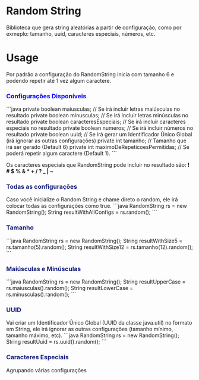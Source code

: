 # Random String
Biblioteca que gera string aleatórias a partir de configuração, como por exmeplo: tamanho, uuid, caracteres especiais, números, etc.


# Usage
Por padrão a configuração do RandomString inicia com tamanho 6 e podendo repetir até 1 vez algum caractere.

<h3 style="color: blue;"> Configurações Disponíveis </h3>
```java
private boolean maiusculas; // Se irá incluir letras maiúsculas no resultado
private boolean minusculas; // Se irá incluir letras minúsculas no resultado
private boolean caracteresEspeciais; // Se irá incluir caracteres especiais no resultado
private boolean numeros; // Se irá incluir números no resultado
private boolean uuid; // Se irá gerar um Identificador Único Global (irá ignorar as outras configurações)
private int tamanho; // Tamanho que irá ser gerado (Default 6)
private int maximoDeRepeticoesPermitidas; // Se poderá repetir algum caractere (Default 1).
```

Os caracteres especiais que RandomString pode incluir no resultado são: <b> ! # $ % & * + / ? _ | ~ </b>

<h3 style="color: #1a237e;"> Todas as configurações </h3>
Caso você inicialize o Random String e chame direto o random, ele irá colocar todas as configurações como true.
```java
RandomString rs = new RandomString();
String resultWithAllConfigs = rs.random();
```

<h3 style="color: #1a237e;"> Tamanho </h3>
```java
RandomString rs = new RandomString();
String resultWithSize5 = rs.tamanho(5).random();
String resultWithSize12 = rs.tamanho(12).random();
```

<h3 style="color: #1a237e;"> Maiúsculas e Minúsculas </h3>
```java
RandomString rs = new RandomString();
String resultUpperCase = rs.maiusculas().random();
String resultLowerCase = rs.minusculas().random();
```

<h3 style="color: #1a237e;"> UUID </h3>
Vai criar um Identificador Único Global (UUID da classe java.util) no formato em String, ele irá ignorar as outras configurações (tamanho mínimo, tamanho máximo, etc).
```java
RandomString rs = new RandomString();
String resultUuid = rs.uuid().random();
```

<h3 style="color: #1a237e;"> Caracteres Especiais </h3
```java
RandomString rs = new RandomString();
String resultWithSpecialChars = rs.caracteresEspeciais().random();
```

<h3 style="color: #1a237e;"> Agrupando várias configurações </h3
Você pode juntar várias configurações, como por exemplo
```java
RandomString rs = new RandomString();
String resultWithSpecialCharsAndSize8 = rs.tamanho(8).caracteresEspeciais().random();
String resultWithSpecialCharsAndSize8 = rs.tamanho(8).caracteresEspeciais().random();
 String resultUpperCaseSize15AndSpecialChars = rs.maiusculas().tamanho(15).caracteresEspeciais().random();
```

